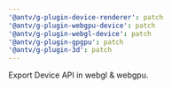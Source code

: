 ```yaml
---
'@antv/g-plugin-device-renderer': patch
'@antv/g-plugin-webgpu-device': patch
'@antv/g-plugin-webgl-device': patch
'@antv/g-plugin-gpgpu': patch
'@antv/g-plugin-3d': patch
---
```


Export Device API in webgl & webgpu.
